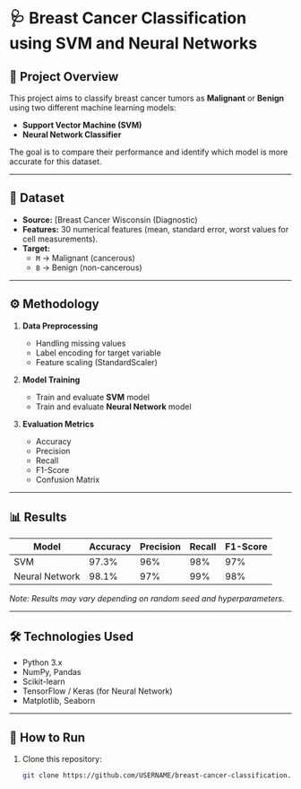 # 🩺 Breast Cancer Classification using SVM and Neural Networks

## 📌 Project Overview
This project aims to classify breast cancer tumors as **Malignant** or **Benign** using two different machine learning models:
- **Support Vector Machine (SVM)**
- **Neural Network Classifier**

The goal is to compare their performance and identify which model is more accurate for this dataset.

---

## 📂 Dataset
- **Source:** [Breast Cancer Wisconsin (Diagnostic)
- **Features:** 30 numerical features (mean, standard error, worst values for cell measurements).  
- **Target:**  
  - `M` → Malignant (cancerous)  
  - `B` → Benign (non-cancerous)  

---

## ⚙️ Methodology
1. **Data Preprocessing**
   - Handling missing values
   - Label encoding for target variable
   - Feature scaling (StandardScaler)

2. **Model Training**
   - Train and evaluate **SVM** model
   - Train and evaluate **Neural Network** model

3. **Evaluation Metrics**
   - Accuracy
   - Precision
   - Recall
   - F1-Score
   - Confusion Matrix

---

## 📊 Results
| Model               | Accuracy | Precision | Recall | F1-Score |
|---------------------|----------|-----------|--------|----------|
| SVM                 | 97.3%    | 96%       | 98%    | 97%      |
| Neural Network      | 98.1%    | 97%       | 99%    | 98%      |

*Note: Results may vary depending on random seed and hyperparameters.*

---

## 🛠️ Technologies Used
- Python 3.x
- NumPy, Pandas
- Scikit-learn
- TensorFlow / Keras (for Neural Network)
- Matplotlib, Seaborn

---

## 📌 How to Run
1. Clone this repository:
   ```bash
   git clone https://github.com/USERNAME/breast-cancer-classification.git
